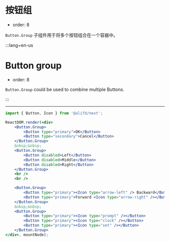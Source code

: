 # 按钮组

- order: 8

`Button.Group` 子组件用于将多个按钮组合在一个容器中。

:::lang=en-us
# Button group

- order: 8

`Button.Group` could be used to combine multiple Buttons.

:::

---

````jsx
import { Button, Icon } from '@alifd/next';

ReactDOM.render(<div>
    <Button.Group>
        <Button type="primary">OK</Button>
        <Button type="secondary">Cancel</Button>
    </Button.Group>
    &nbsp;&nbsp;
    <Button.Group>
        <Button disabled>Left</Button>
        <Button disabled>Middle</Button>
        <Button disabled>Right</Button>
    </Button.Group>
    <br />
    <br />

    <Button.Group>
        <Button type="primary"><Icon type="arrow-left" /> Backward</Button>
        <Button type="primary">Forward <Icon type="arrow-right" /></Button>
    </Button.Group>
    &nbsp;&nbsp;
    <Button.Group>
        <Button type="primary"><Icon type="prompt" /></Button>
        <Button type="primary"><Icon type="clock" /></Button>
        <Button type="primary"><Icon type="set" /></Button>
    </Button.Group>
</div>, mountNode);
````
